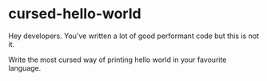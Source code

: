 # cursed-hello-world
Hey developers. You've written a lot of good performant code but this is not it. 

Write the most cursed way of printing hello world in your favourite language.
